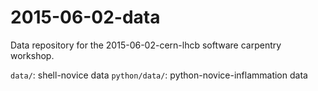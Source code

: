 # 2015-06-02-data
Data repository for the 2015-06-02-cern-lhcb software carpentry workshop.

`data/`: shell-novice data
`python/data/`: python-novice-inflammation data
